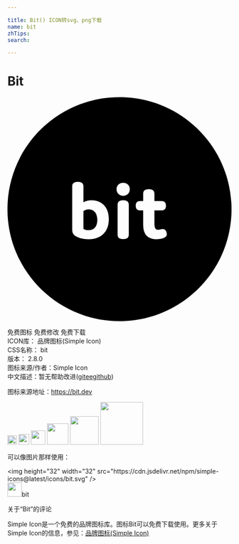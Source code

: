 ```yaml
---

title: Bit() ICON转svg、png下载
name: bit
zhTips: 
search: 

---
```


# Bit  <small style="font-size: 60%;font-weight: 100"></small>

<div id="svg" class="svg-wrap">
<svg role="img" viewBox="0 0 24 24" xmlns="http://www.w3.org/2000/svg"><title>Bit icon</title><path d="M12 24C5.373 24 0 18.627 0 12S5.373 0 12 0s12 5.373 12 12-5.373 12-12 12zm-1.144-10.93c0-1.292-.763-2.019-1.858-2.019-.341 0-.637.072-.862.224V9.552c0-.323-.197-.485-.601-.485s-.601.162-.601.485v4.533c0 .305 0 .601.413.835.359.206.826.305 1.328.305 1.4 0 2.181-.844 2.181-2.154zm-2.72 1.05v-1.921a.923.923 0 0 1 .565-.18c.556 0 .924.413.924 1.131 0 .709-.359 1.104-.942 1.104-.206 0-.395-.045-.548-.135zm4.968-4.254c0-.413-.296-.691-.709-.691s-.709.278-.709.691c0 .413.296.7.709.7s.709-.287.709-.7zm-.108 1.669c0-.323-.197-.485-.601-.485s-.601.162-.601.485v3.186c0 .323.197.485.601.485s.601-.162.601-.485v-3.186zm3.64 2.594c-.072 0-.135.018-.206.036-.081.018-.18.045-.278.045-.153 0-.269-.054-.332-.18-.081-.153-.081-.386-.081-.548v-1.346h.754c.323 0 .485-.162.485-.503s-.162-.503-.485-.503h-.754v-.79c0-.323-.197-.485-.601-.485s-.601.162-.601.485v.79h-.314c-.323 0-.485.162-.485.503s.162.503.485.503h.314v1.346c0 .413.018.799.197 1.122.197.359.583.619 1.23.619.35 0 .691-.081.889-.197.171-.099.215-.224.215-.35 0-.197-.099-.548-.431-.548z"/></svg>
</div>
<detail full-name='bit'></detail>

<div class="detail-page">
<p>
<span><span class="badge-success badge">免费图标</span> <span class="badge-success badge">免费修改</span>  <span class="badge-success badge">免费下载</span> </span>
<br/>
<span>
ICON库：
<span class="badge-secondary badge">品牌图标(Simple Icon)</span> 
</span>
<br/>
<span>
CSS名称：
<span class="badge-secondary badge">bit</span> 
</span>

<br/>
<span>
版本：
<span class="badge-secondary badge">2.8.0</span> 
</span>
<br/>
<span>图标来源/作者：<span class="badge-light badge">Simple Icon</span></span> 
<br/>
<span class="zh-detail">中文描述：暂无<span class="help-link"><span>帮助改进</span>(<a href="https://gitee.com/liuwave/icon-helper/edit/master/json/brands/bit.json" target="_blank" rel="noopener noreferrer">gitee</a><a href="https://github.com/liuwave/icon-helper/edit/master/json/brands/bit.json" target="_blank" rel="noopener noreferrer">github</a></span>)</span><br/>
</p>
</div><div class="description description alert alert-light"><p>图标来源地址：<a href="https://bit.dev" target="_blank" rel="noopener noreferrer">https://bit.dev</a></p></div>
<div class="alert alert-dark">
<img height="21" width="21" src="https://cdn.jsdelivr.net/npm/simple-icons@latest/icons/bit.svg" />
<img height="24" width="24" src="https://cdn.jsdelivr.net/npm/simple-icons@latest/icons/bit.svg" />
<img height="32" width="32" src="https://cdn.jsdelivr.net/npm/simple-icons@latest/icons/bit.svg" />
<img height="48" width="48" src="https://cdn.jsdelivr.net/npm/simple-icons@latest/icons/bit.svg" />
<img height="64" width="64" src="https://cdn.jsdelivr.net/npm/simple-icons@latest/icons/bit.svg" />
<img height="96" width="96" src="https://cdn.jsdelivr.net/npm/simple-icons@latest/icons/bit.svg" />

</div>
<div>
  <p>可以像图片那样使用：    
  </p>
  <div class="alert alert-primary" style="font-size: 14px">
    &lt;img height="32" width="32" src="https://cdn.jsdelivr.net/npm/simple-icons@latest/icons/bit.svg" /&gt;
    <copy-btn content='<img height="32" width="32" src="https://cdn.jsdelivr.net/npm/simple-icons@latest/icons/bit.svg" />'></copy-btn>
  </div>
  <div class="alert alert-secondary">
    <img height="32" width="32" src="https://cdn.jsdelivr.net/npm/simple-icons@latest/icons/bit.svg" />bit
    <copy-btn content="bit" btn-title="复制图标名称"></copy-btn>
  </div>
</div>

<Vssue title="关于“Bit”的评论" >关于“Bit”的评论</Vssue>


<div><p>Simple Icon是一个免费的品牌图标库。图标Bit可以免费下载使用。更多关于  Simple Icon的信息，参见：<a target="_blank" href="https://iconhelper.cn/brands.html">品牌图标(Simple Icon)</a>
</p></div>
